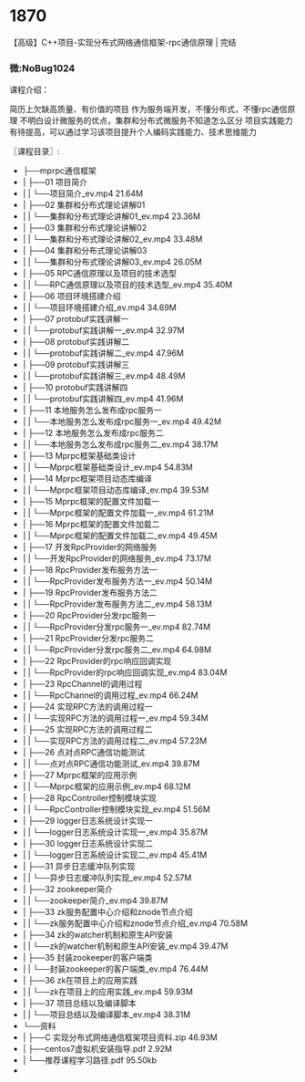 # 1870
【高级】C++项目-实现分布式网络通信框架-rpc通信原理 | 完结
### 微:NoBug1024 


课程介绍：

简历上欠缺高质量、有价值的项目
作为服务端开发，不懂分布式，不懂rpc通信原理
不明白设计微服务的优点，集群和分布式微服务不知道怎么区分
项目实践能力有待提高，可以通过学习该项目提升个人编码实践能力、技术思维能力

〖课程目录〗:


- ├──mprpc通信框架  
- |   ├──01 项目简介  
- |   |   └──项目简介_ev.mp4  21.64M
- |   ├──02 集群和分布式理论讲解01  
- |   |   └──集群和分布式理论讲解01_ev.mp4  23.36M
- |   ├──03 集群和分布式理论讲解02  
- |   |   └──集群和分布式理论讲解02_ev.mp4  33.48M
- |   ├──04 集群和分布式理论讲解03  
- |   |   └──集群和分布式理论讲解03_ev.mp4  26.05M
- |   ├──05 RPC通信原理以及项目的技术选型  
- |   |   └──RPC通信原理以及项目的技术选型_ev.mp4  35.40M
- |   ├──06 项目环境搭建介绍  
- |   |   └──项目环境搭建介绍_ev.mp4  34.69M
- |   ├──07 protobuf实践讲解一  
- |   |   └──protobuf实践讲解一_ev.mp4  32.97M
- |   ├──08 protobuf实践讲解二  
- |   |   └──protobuf实践讲解二_ev.mp4  47.96M
- |   ├──09 protobuf实践讲解三  
- |   |   └──protobuf实践讲解三_ev.mp4  48.49M
- |   ├──10 protobuf实践讲解四  
- |   |   └──protobuf实践讲解四_ev.mp4  41.96M
- |   ├──11 本地服务怎么发布成rpc服务一  
- |   |   └──本地服务怎么发布成rpc服务一_ev.mp4  49.42M
- |   ├──12 本地服务怎么发布成rpc服务二  
- |   |   └──本地服务怎么发布成rpc服务二_ev.mp4  38.17M
- |   ├──13 Mprpc框架基础类设计  
- |   |   └──Mprpc框架基础类设计_ev.mp4  54.83M
- |   ├──14 Mprpc框架项目动态库编译  
- |   |   └──Mprpc框架项目动态库编译_ev.mp4  39.53M
- |   ├──15 Mprpc框架的配置文件加载一  
- |   |   └──Mprpc框架的配置文件加载一_ev.mp4  61.21M
- |   ├──16 Mprpc框架的配置文件加载二  
- |   |   └──Mprpc框架的配置文件加载二_ev.mp4  49.45M
- |   ├──17 开发RpcProvider的网络服务  
- |   |   └──开发RpcProvider的网络服务_ev.mp4  73.17M
- |   ├──18 RpcProvider发布服务方法一  
- |   |   └──RpcProvider发布服务方法一_ev.mp4  50.14M
- |   ├──19 RpcProvider发布服务方法二  
- |   |   └──RpcProvider发布服务方法二_ev.mp4  58.13M
- |   ├──20 RpcProvider分发rpc服务一  
- |   |   └──RpcProvider分发rpc服务一_ev.mp4  82.74M
- |   ├──21 RpcProvider分发rpc服务二  
- |   |   └──RpcProvider分发rpc服务二_ev.mp4  64.98M
- |   ├──22 RpcProvider的rpc响应回调实现  
- |   |   └──RpcProvider的rpc响应回调实现_ev.mp4  83.04M
- |   ├──23 RpcChannel的调用过程  
- |   |   └──RpcChannel的调用过程_ev.mp4  66.24M
- |   ├──24 实现RPC方法的调用过程一  
- |   |   └──实现RPC方法的调用过程一_ev.mp4  59.34M
- |   ├──25 实现RPC方法的调用过程二  
- |   |   └──实现RPC方法的调用过程二_ev.mp4  57.23M
- |   ├──26 点对点RPC通信功能测试  
- |   |   └──点对点RPC通信功能测试_ev.mp4  39.87M
- |   ├──27 Mprpc框架的应用示例  
- |   |   └──Mprpc框架的应用示例_ev.mp4  68.12M
- |   ├──28 RpcController控制模块实现  
- |   |   └──RpcController控制模块实现_ev.mp4  51.56M
- |   ├──29 logger日志系统设计实现一  
- |   |   └──logger日志系统设计实现一_ev.mp4  35.87M
- |   ├──30 logger日志系统设计实现二  
- |   |   └──logger日志系统设计实现二_ev.mp4  45.41M
- |   ├──31 异步日志缓冲队列实现  
- |   |   └──异步日志缓冲队列实现_ev.mp4  52.57M
- |   ├──32 zookeeper简介  
- |   |   └──zookeeper简介_ev.mp4  39.87M
- |   ├──33 zk服务配置中心介绍和znode节点介绍  
- |   |   └──zk服务配置中心介绍和znode节点介绍_ev.mp4  70.58M
- |   ├──34 zk的watcher机制和原生API安装  
- |   |   └──zk的watcher机制和原生API安装_ev.mp4  39.47M
- |   ├──35 封装zookeeper的客户端类  
- |   |   └──封装zookeeper的客户端类_ev.mp4  76.44M
- |   ├──36 zk在项目上的应用实践  
- |   |   └──zk在项目上的应用实践_ev.mp4  59.93M
- |   ├──37 项目总结以及编译脚本  
- |   |   └──项目总结以及编译脚本_ev.mp4  38.31M
- └──资料 
- |   ├──C  实现分布式网络通信框架项目资料.zip  46.93M
- |   ├──centos7虚拟机安装指导.pdf  2.92M
- |   └──推荐课程学习路径.pdf  95.50kb
- 
